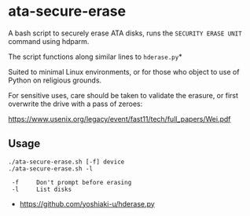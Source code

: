 # ata-secure-erase

A bash script to securely erase ATA disks, runs the `SECURITY ERASE UNIT` command using hdparm.

The script functions along similar lines to `hderase.py`*

Suited to minimal Linux environments, or for those who object to use of Python on religious grounds.

For sensitive uses, care should be taken to validate the erasure, or first overwrite the drive with a pass of zeroes:

https://www.usenix.org/legacy/event/fast11/tech/full_papers/Wei.pdf

## Usage

	./ata-secure-erase.sh [-f] device
	./ata-secure-erase.sh -l 

	 -f 	Don't prompt before erasing
	 -l 	List disks

* https://github.com/yoshiaki-u/hderase.py
